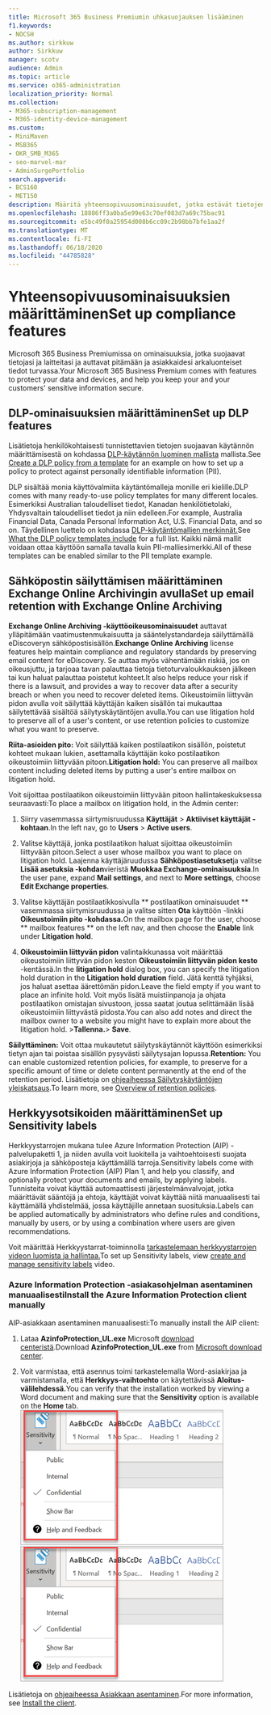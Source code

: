 ```yaml
---
title: Microsoft 365 Business Premiumin uhkasuojauksen lisääminen
f1.keywords:
- NOCSH
ms.author: sirkkuw
author: Sirkkuw
manager: scotv
audience: Admin
ms.topic: article
ms.service: o365-administration
localization_priority: Normal
ms.collection:
- M365-subscription-management
- M365-identity-device-management
ms.custom:
- MiniMaven
- MSB365
- OKR_SMB_M365
- seo-marvel-mar
- AdminSurgePortfolio
search.appverid:
- BCS160
- MET150
description: Määritä yhteensopivuusominaisuudet, jotka estävät tietojen häviämisen ja auttavat pitämään sinun ja asiakkaidesi arkaluonteiset tiedot turvassa.
ms.openlocfilehash: 18886ff3a0ba5e99e63c70ef083d7a69c75bac91
ms.sourcegitcommit: e5bc49f0a25954d008b6cc09c2b98bb7bfe1aa2f
ms.translationtype: MT
ms.contentlocale: fi-FI
ms.lasthandoff: 06/18/2020
ms.locfileid: "44785828"
---
```

# <a name="set-up-compliance-features"></a><span data-ttu-id="dff8f-103">Yhteensopivuusominaisuuksien määrittäminen</span><span class="sxs-lookup"><span data-stu-id="dff8f-103">Set up compliance features</span></span>

<span data-ttu-id="dff8f-104">Microsoft 365 Business Premiumissa on ominaisuuksia, jotka suojaavat tietojasi ja laitteitasi ja auttavat pitämään ja asiakkaidesi arkaluonteiset tiedot turvassa.</span><span class="sxs-lookup"><span data-stu-id="dff8f-104">Your Microsoft 365 Business Premium comes with features to protect your data and devices, and help you keep your and your customers' sensitive information secure.</span></span>

## <a name="set-up-dlp-features"></a><span data-ttu-id="dff8f-105">DLP-ominaisuuksien määrittäminen</span><span class="sxs-lookup"><span data-stu-id="dff8f-105">Set up DLP features</span></span>

<span data-ttu-id="dff8f-106">Lisätietoja henkilökohtaisesti tunnistettavien tietojen suojaavan käytännön määrittämisestä on kohdassa [DLP-käytännön luominen mallista](https://docs.microsoft.com/microsoft-365/compliance/create-a-dlp-policy-from-a-template) mallista.</span><span class="sxs-lookup"><span data-stu-id="dff8f-106">See [Create a DLP policy from a template](https://docs.microsoft.com/microsoft-365/compliance/create-a-dlp-policy-from-a-template) for an example on how to set up a policy to protect against personally identifiable information (PII).</span></span> 
  
<span data-ttu-id="dff8f-107">DLP sisältää monia käyttövalmiita käytäntömalleja monille eri kielille.</span><span class="sxs-lookup"><span data-stu-id="dff8f-107">DLP comes with many ready-to-use policy templates for many different locales.</span></span> <span data-ttu-id="dff8f-108">Esimerkiksi Australian taloudelliset tiedot, Kanadan henkilötietolaki, Yhdysvaltain taloudelliset tiedot ja niin edelleen.</span><span class="sxs-lookup"><span data-stu-id="dff8f-108">For example, Australia Financial Data, Canada Personal Information Act, U.S. Financial Data, and so on.</span></span> <span data-ttu-id="dff8f-109">Täydellinen luettelo on kohdassa [DLP-käytäntömallien merkinnät.](https://docs.microsoft.com/microsoft-365/compliance/what-the-dlp-policy-templates-include)</span><span class="sxs-lookup"><span data-stu-id="dff8f-109">See [What the DLP policy templates include](https://docs.microsoft.com/microsoft-365/compliance/what-the-dlp-policy-templates-include) for a full list.</span></span> <span data-ttu-id="dff8f-110">Kaikki nämä mallit voidaan ottaa käyttöön samalla tavalla kuin PII-malliesimerkki.</span><span class="sxs-lookup"><span data-stu-id="dff8f-110">All of these templates can be enabled similar to the PII template example.</span></span> 
  
## <a name="set-up-email-retention-with-exchange-online-archiving"></a><span data-ttu-id="dff8f-111">Sähköpostin säilyttämisen määrittäminen Exchange Online Archivingin avulla</span><span class="sxs-lookup"><span data-stu-id="dff8f-111">Set up email retention with Exchange Online Archiving</span></span>

 <span data-ttu-id="dff8f-112">**Exchange Online Archiving -käyttöoikeusominaisuudet** auttavat ylläpitämään vaatimustenmukaisuutta ja sääntelystandardeja säilyttämällä eDiscoveryn sähköpostisisällön.</span><span class="sxs-lookup"><span data-stu-id="dff8f-112">**Exchange Online Archiving** license features help maintain compliance and regulatory standards by preserving email content for eDiscovery.</span></span> <span data-ttu-id="dff8f-113">Se auttaa myös vähentämään riskiä, jos on oikeusjuttu, ja tarjoaa tavan palauttaa tietoja tietoturvaloukkauksen jälkeen tai kun haluat palauttaa poistetut kohteet.</span><span class="sxs-lookup"><span data-stu-id="dff8f-113">It also helps reduce your risk if there is a lawsuit, and provides a way to recover data after a security breach or when you need to recover deleted items.</span></span> <span data-ttu-id="dff8f-114">Oikeustoimiin liittyvän pidon avulla voit säilyttää käyttäjän kaiken sisällön tai mukauttaa säilytettävää sisältöä säilytyskäytäntöjen avulla.</span><span class="sxs-lookup"><span data-stu-id="dff8f-114">You can use litigation hold to preserve all of a user's content, or use retention policies to customize what you want to preserve.</span></span>
  
<span data-ttu-id="dff8f-115">**Riita-asioiden pito:** Voit säilyttää kaiken postilaatikon sisällön, poistetut kohteet mukaan lukien, asettamalla käyttäjän koko postilaatikon oikeustoimiin liittyvään pitoon.</span><span class="sxs-lookup"><span data-stu-id="dff8f-115">**Litigation hold:** You can preserve all mailbox content including deleted items by putting a user's entire mailbox on litigation hold.</span></span> 
    
<span data-ttu-id="dff8f-116">Voit sijoittaa postilaatikon oikeustoimiin liittyvään pitoon hallintakeskuksessa seuraavasti:</span><span class="sxs-lookup"><span data-stu-id="dff8f-116">To place a mailbox on litigation hold, in the Admin center:</span></span>
    
1. <span data-ttu-id="dff8f-117">Siirry vasemmassa siirtymisruudussa **Käyttäjät** \> **Aktiiviset käyttäjät -kohtaan**.</span><span class="sxs-lookup"><span data-stu-id="dff8f-117">In the left nav, go to **Users** \> **Active users**.</span></span>
    
2. <span data-ttu-id="dff8f-118">Valitse käyttäjä, jonka postilaatikon haluat sijoittaa oikeustoimiin liittyvään pitoon.</span><span class="sxs-lookup"><span data-stu-id="dff8f-118">Select a user whose mailbox you want to place on litigation hold.</span></span> <span data-ttu-id="dff8f-119">Laajenna käyttäjäruudussa **Sähköpostiasetukset**ja valitse **Lisää asetuksia -kohdan**vieristä **Muokkaa Exchange-ominaisuuksia**.</span><span class="sxs-lookup"><span data-stu-id="dff8f-119">In the user pane, expand **Mail settings**, and next to **More settings**, choose **Edit Exchange properties**.</span></span>
    
3. <span data-ttu-id="dff8f-120">Valitse käyttäjän postilaatikkosivulla \*\* postilaatikon ominaisuudet \*\* vasemmassa siirtymisruudussa ja valitse sitten **Ota** käyttöön -linkki **Oikeustoimiin pito -kohdassa.**</span><span class="sxs-lookup"><span data-stu-id="dff8f-120">On the mailbox page for the user, choose \*\* mailbox features \*\* on the left nav, and then choose the **Enable** link under **Litigation hold**.</span></span>
    
4. <span data-ttu-id="dff8f-121">**Oikeustoimiin liittyvän pidon** valintaikkunassa voit määrittää oikeustoimiin liittyvän pidon keston **Oikeustoimiin liittyvän pidon kesto** -kentässä.</span><span class="sxs-lookup"><span data-stu-id="dff8f-121">In the **litigation hold** dialog box, you can specify the litigation hold duration in the **Litigation hold duration** field.</span></span> <span data-ttu-id="dff8f-122">Jätä kenttä tyhjäksi, jos haluat asettaa äärettömän pidon.</span><span class="sxs-lookup"><span data-stu-id="dff8f-122">Leave the field empty if you want to place an infinite hold.</span></span> <span data-ttu-id="dff8f-123">Voit myös lisätä muistiinpanoja ja ohjata postilaatikon omistajan sivustoon, jossa saatat joutua selittämään lisää oikeustoimiin liittyvästä pidosta.</span><span class="sxs-lookup"><span data-stu-id="dff8f-123">You can also add notes and direct the mailbox owner to a website you might have to explain more about the litigation hold.</span></span> <span data-ttu-id="dff8f-124">\>**Tallenna.**</span><span class="sxs-lookup"><span data-stu-id="dff8f-124">\> **Save**.</span></span>
    
<span data-ttu-id="dff8f-125">**Säilyttäminen:** Voit ottaa mukautetut säilytyskäytännöt käyttöön esimerkiksi tietyn ajan tai poistaa sisällön pysyvästi säilytysajan lopussa.</span><span class="sxs-lookup"><span data-stu-id="dff8f-125">**Retention:** You can enable customized retention policies, for example, to preserve for a specific amount of time or delete content permanently at the end of the retention period.</span></span> <span data-ttu-id="dff8f-126">Lisätietoja on [ohjeaiheessa Säilytyskäytäntöjen yleiskatsaus](https://docs.microsoft.com/microsoft-365/compliance/retention-policies).</span><span class="sxs-lookup"><span data-stu-id="dff8f-126">To learn more, see [Overview of retention policies](https://docs.microsoft.com/microsoft-365/compliance/retention-policies).</span></span>

## <a name="set-up-sensitivity-labels"></a><span data-ttu-id="dff8f-127">Herkkyysotsikoiden määrittäminen</span><span class="sxs-lookup"><span data-stu-id="dff8f-127">Set up Sensitivity labels</span></span>

<span data-ttu-id="dff8f-128">Herkkyystarrojen mukana tulee Azure Information Protection (AIP) -palvelupaketti 1, ja niiden avulla voit luokitella ja vaihtoehtoisesti suojata asiakirjoja ja sähköposteja käyttämällä tarroja.</span><span class="sxs-lookup"><span data-stu-id="dff8f-128">Sensitivity labels come with Azure Information Protection (AIP) Plan 1, and help you classify, and optionally protect your documents and emails, by applying labels.</span></span> <span data-ttu-id="dff8f-129">Tunnisteita voivat käyttää automaattisesti järjestelmänvalvojat, jotka määrittävät sääntöjä ja ehtoja, käyttäjät voivat käyttää niitä manuaalisesti tai käyttämällä yhdistelmää, jossa käyttäjille annetaan suosituksia.</span><span class="sxs-lookup"><span data-stu-id="dff8f-129">Labels can be applied automatically by administrators who define rules and conditions, manually by users, or by using a combination where users are given recommendations.</span></span>

<span data-ttu-id="dff8f-130">Voit määrittää Herkkyystarrat-toiminnolla [tarkastelemaan herkkyystarrojen videon luomista ja hallintaa.](https://support.microsoft.com/office/2fb96b54-7dd2-4f0c-ac8d-170790d4b8b9)</span><span class="sxs-lookup"><span data-stu-id="dff8f-130">To set up Sensitivity labels, view [create and manage sensitivity labels](https://support.microsoft.com/office/2fb96b54-7dd2-4f0c-ac8d-170790d4b8b9) video.</span></span>



### <a name="install-the-azure-information-protection-client-manually"></a><span data-ttu-id="dff8f-131">Azure Information Protection -asiakasohjelman asentaminen manuaalisesti</span><span class="sxs-lookup"><span data-stu-id="dff8f-131">Install the Azure Information Protection client manually</span></span>

<span data-ttu-id="dff8f-132">AIP-asiakkaan asentaminen manuaalisesti:</span><span class="sxs-lookup"><span data-stu-id="dff8f-132">To manually install the AIP client:</span></span>

1. <span data-ttu-id="dff8f-133">Lataa **AzinfoProtection_UL.exe** Microsoft [download centeristä](https://www.microsoft.com/download/details.aspx?id=53018).</span><span class="sxs-lookup"><span data-stu-id="dff8f-133">Download **AzinfoProtection_UL.exe** from [Microsoft download center](https://www.microsoft.com/download/details.aspx?id=53018).</span></span>
 
2. <span data-ttu-id="dff8f-134">Voit varmistaa, että asennus toimi tarkastelemalla Word-asiakirjaa ja varmistamalla, että **Herkkyys-vaihtoehto** on käytettävissä **Aloitus-välilehdessä.**</span><span class="sxs-lookup"><span data-stu-id="dff8f-134">You can verify that the installation worked by viewing a Word document and making sure that the **Sensitivity** option is available on the **Home** tab.</span></span>
<br/><span data-ttu-id="dff8f-135">![Word-asiakirjan avattava suojaus-välilehti.](../media/word-sensitivity.png)</span><span class="sxs-lookup"><span data-stu-id="dff8f-135">![Protection tab drop-down in a Word document.](../media/word-sensitivity.png)</span></span>

<span data-ttu-id="dff8f-136">Lisätietoja on [ohjeaiheessa Asiakkaan asentaminen](https://docs.microsoft.com/azure/information-protection/infoprotect-tutorial-step3).</span><span class="sxs-lookup"><span data-stu-id="dff8f-136">For more information, see [Install the client](https://docs.microsoft.com/azure/information-protection/infoprotect-tutorial-step3).</span></span>
